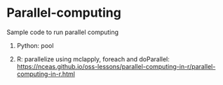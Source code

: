 # Parallel-computing
Sample code to run parallel computing

1. Python: pool

2. R: parallelize using mclapply, foreach and doParallel: https://nceas.github.io/oss-lessons/parallel-computing-in-r/parallel-computing-in-r.html
